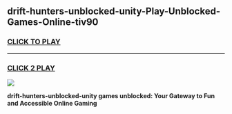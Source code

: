 
## drift-hunters-unblocked-unity-Play-Unblocked-Games-Online-tiv90
<h3>
<a href="https://premium76.site?title=drift-hunters-unblocked-unity&ref=25A">CLICK TO PLAY</a></h3>
<hr>

<h3>
<a href="https://premium76.site?title=drift-hunters-unblocked-unity&ref=25A">CLICK 2 PLAY</a>
  
</h3>

<a href="https://premium76.site?title=drift-hunters-unblocked-unity&ref=25A"><img src="https://clearcache.store/games.png"></a>


**drift-hunters-unblocked-unity games unblocked: Your Gateway to Fun and Accessible Online Gaming**
